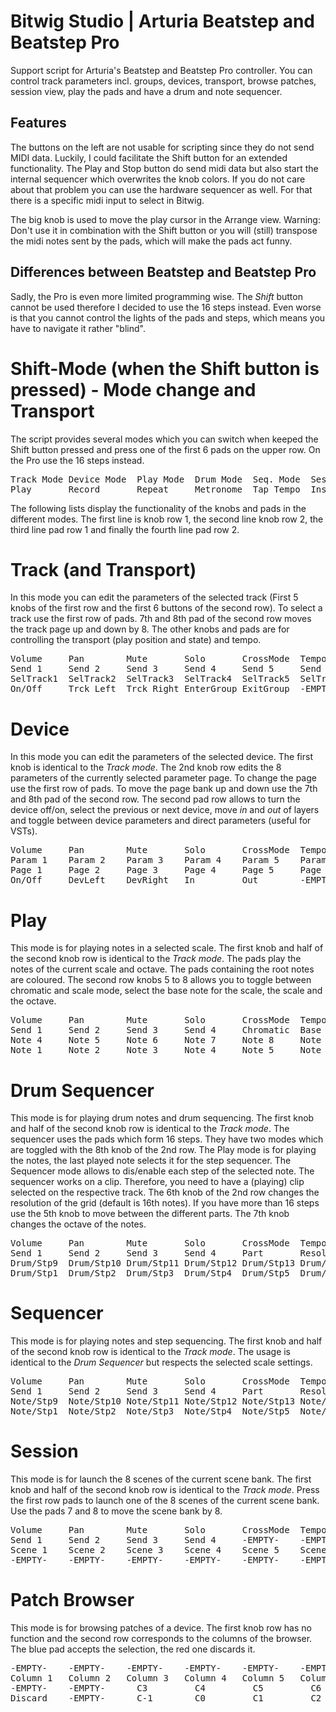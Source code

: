 # Bitwig Studio | Arturia Beatstep and Beatstep Pro

Support script for Arturia's Beatstep and Beatstep Pro controller. You can control track parameters incl. groups, devices, transport, browse patches, session view, play the pads and have a drum and note sequencer.

## Features

The buttons on the left are not usable for scripting since they do not send MIDI data. Luckily, I could facilitate the Shift button for an extended functionality.
The Play and Stop button do send midi data but also start the internal sequencer which overwrites the knob colors.
If you do not care about that problem you can use the hardware sequencer as well. For that there is a specific midi input to select in Bitwig.

The big knob is used to move the play cursor in the Arrange view.
Warning: Don't use it in combination with the Shift button or you will (still) transpose the midi notes sent by the pads, which will make the pads act funny.


## Differences between Beatstep and Beatstep Pro

Sadly, the Pro is even more limited programming wise. The _Shift_ button cannot be used therefore I decided to use the 16 steps instead.
Even worse is that you cannot control the lights of the pads and steps, which means you have to navigate it rather "blind".


Shift-Mode (when the Shift button is pressed) - Mode change and Transport
=========================================================================

The script provides several modes which you can switch when keeped the Shift button pressed and press one of the first 6 pads on the upper row.
On the Pro use the 16 steps instead.


<pre>Track Mode Device Mode  Play Mode  Drum Mode  Seq. Mode  Session Mode        -EMPTY-            Open VST
Play       Record       Repeat     Metronome  Tap Tempo  Insert Dev. Before  Insert Dev. After  Browser</pre>


The following lists display the functionality of the knobs and pads in the different modes. 
The first line is knob row 1, the second line knob row 2, the third line pad row 1 and finally the fourth line pad row 2.


Track (and Transport)
=====================

In this mode you can edit the parameters of the selected track (First 5 knobs of the first row 
and the first 6 buttons of the second row). To select a track use the first row of pads. 
7th and 8th pad of the second row moves the track page up and down by 8.
The other knobs and pads are for controlling the transport (play position and state) and tempo.

<pre>Volume     Pan        Mute       Solo       CrossMode  Tempo      PlayCursr  MasterVol
Send 1     Send 2     Send 3     Send 4     Send 5     Send 6     -EMPTY-    Crossfade
SelTrack1  SelTrack2  SelTrack3  SelTrack4  SelTrack5  SelTrack6  SelTrack7  SelTrack8
On/Off     Trck Left  Trck Right EnterGroup ExitGroup  -EMPTY-    Bank Down  Bank Up</pre>

                                                                             
Device                                                                       
======

In this mode you can edit the parameters of the selected device. 
The first knob is identical to the *Track mode*.
The 2nd knob row edits the 8 parameters of the currently selected parameter page. 
To change the page use the first row of pads.
To move the page bank up and down use the 7th and 8th pad of the second row.
The second pad row allows to turn the device off/on, select the previous or next device,
move *in* and *out* of layers and toggle between device parameters and direct parameters (useful for VSTs).

<pre>Volume     Pan        Mute       Solo       CrossMode  Tempo      PlayCursr  MasterVol
Param 1    Param 2    Param 3    Param 4    Param 5    Param 6    Param 7    Param 8
Page 1     Page 2     Page 3     Page 4     Page 5     Page 6     Page 7     Page 8
On/Off     DevLeft    DevRight   In         Out        -EMPTY-    PageBnkDn  PageBnkUp</pre>


Play                                                                         
====

This mode is for playing notes in a selected scale. The first knob and half of the second knob row is 
identical to the *Track mode*. The pads play the notes of the current scale and octave. The pads containing the root 
notes are coloured. The second row knobs 5 to 8 allows you to toggle between chromatic and scale mode, 
select the base note for the scale, the scale and the octave.

<pre>Volume     Pan        Mute       Solo       CrossMode  Tempo      PlayCursr  MasterVol
Send 1     Send 2     Send 3     Send 4     Chromatic  Base Note  Scale      Octave
Note 4     Note 5     Note 6     Note 7     Note 8     Note 9     Note 10    Note 11
Note 1     Note 2     Note 3     Note 4     Note 5     Note 6     Note 7     Note 8</pre>


Drum Sequencer
==============

This mode is for playing drum notes and drum sequencing. The first knob and half of the second 
knob row is identical to the *Track mode*.
The sequencer uses the pads which form 16 steps. They have two modes which are toggled with 
the 8th knob of the 2nd row. The Play mode is for playing the notes, the last played note 
selects it for the step sequencer. The Sequencer mode allows to dis/enable each step of the 
selected note.
The sequencer works on a clip. Therefore, you need to have a (playing) clip selected on the 
respective track.
The 6th knob of the 2nd row changes the resolution of the grid (default is 16th notes). If
you have more than 16 steps use the 5th knob to move between the different parts.
The 7th knob changes the octave of the notes.

<pre>Volume     Pan        Mute       Solo       CrossMode  Tempo      PlayCursr  MasterVol
Send 1     Send 2     Send 3     Send 4     Part       Resolution Up/Down    Play/Seq
Drum/Stp9  Drum/Stp10 Drum/Stp11 Drum/Stp12 Drum/Stp13 Drum/Stp14 Drum/Stp15 Drum/Stp16
Drum/Stp1  Drum/Stp2  Drum/Stp3  Drum/Stp4  Drum/Stp5  Drum/Stp6  Drum/Stp7  Drum/Stp8</pre>


Sequencer
=========

This mode is for playing notes and step sequencing. The first knob and half of the second 
knob row is identical to the *Track mode*.
The usage is identical to the *Drum Sequencer* but respects the selected scale settings.

<pre>Volume     Pan        Mute       Solo       CrossMode  Tempo      PlayCursr  MasterVol
Send 1     Send 2     Send 3     Send 4     Part       Resolution Up/Down    Play/Seq
Note/Stp9  Note/Stp10 Note/Stp11 Note/Stp12 Note/Stp13 Note/Stp14 Note/Stp15 Note/Stp16
Note/Stp1  Note/Stp2  Note/Stp3  Note/Stp4  Note/Stp5  Note/Stp6  Note/Stp7  Note/Stp8</pre>


Session
=======

This mode is for launch the 8 scenes of the current scene bank. The first knob and half of the second 
knob row is identical to the *Track mode*.
Press the first row pads to launch one of the 8 scenes of the current scene bank. Use 
the pads 7 and 8 to move the scene bank by 8.

<pre>Volume     Pan        Mute       Solo       CrossMode  Tempo      PlayCursr  MasterVol
Send 1     Send 2     Send 3     Send 4     -EMPTY-    -EMPTY-    -EMPTY-    -EMPTY-
Scene 1    Scene 2    Scene 3    Scene 4    Scene 5    Scene 6    Scene 7    Scene 8
-EMPTY-    -EMPTY-    -EMPTY-    -EMPTY-    -EMPTY-    -EMPTY-    SBankDown  SBankUp</pre>


Patch Browser
=============

This mode is for browsing patches of a device. The first knob row has no function and the second row corresponds to the columns of the browser. The blue pad accepts the selection, the red one discards it.

<pre>-EMPTY-    -EMPTY-    -EMPTY-    -EMPTY-    -EMPTY-    -EMPTY-    -EMPTY-    -EMPTY-
Column 1   Column 2   Column 3   Column 4   Column 5   Column 6   -EMPTY-    Patch
-EMPTY-    -EMPTY-      C3         C4         C5         C6       -EMPTY-    -EMPTY-
Discard    -EMPTY-      C-1        C0         C1         C2       -EMPTY-    Accept</pre>
